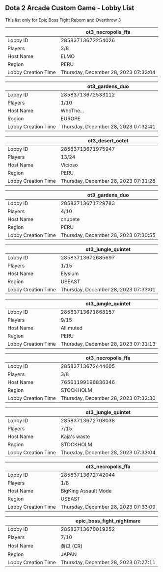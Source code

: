 ## Dota 2 Arcade Custom Game - Lobby List

This list only for Epic Boss Fight Reborn and Overthrow 3

|  | ot3_necropolis_ffa |
| ------ | ------ |
| Lobby ID | 28583713672254026 |
| Players | 2/8 |
| Host Name | ELMO |
| Region | PERU |
| Lobby Creation Time | Thursday, December 28, 2023 07:32:04 |


|  | ot3_gardens_duo |
| ------ | ------ |
| Lobby ID | 28583713672533112 |
| Players | 1/10 |
| Host Name | WhoThe... |
| Region | EUROPE |
| Lobby Creation Time | Thursday, December 28, 2023 07:32:41 |


|  | ot3_desert_octet |
| ------ | ------ |
| Lobby ID | 28583713671975947 |
| Players | 13/24 |
| Host Name | Vicioso |
| Region | PERU |
| Lobby Creation Time | Thursday, December 28, 2023 07:31:28 |


|  | ot3_gardens_duo |
| ------ | ------ |
| Lobby ID | 28583713671729783 |
| Players | 4/10 |
| Host Name | chupete |
| Region | PERU |
| Lobby Creation Time | Thursday, December 28, 2023 07:30:55 |


|  | ot3_jungle_quintet |
| ------ | ------ |
| Lobby ID | 28583713672685697 |
| Players | 1/15 |
| Host Name | Elysium |
| Region | USEAST |
| Lobby Creation Time | Thursday, December 28, 2023 07:33:01 |


|  | ot3_jungle_quintet |
| ------ | ------ |
| Lobby ID | 28583713671868157 |
| Players | 9/15 |
| Host Name | All muted |
| Region | PERU |
| Lobby Creation Time | Thursday, December 28, 2023 07:31:13 |


|  | ot3_necropolis_ffa |
| ------ | ------ |
| Lobby ID | 28583713672444605 |
| Players | 3/8 |
| Host Name | 76561199196836346 |
| Region | STOCKHOLM |
| Lobby Creation Time | Thursday, December 28, 2023 07:32:30 |


|  | ot3_jungle_quintet |
| ------ | ------ |
| Lobby ID | 28583713672708038 |
| Players | 7/15 |
| Host Name | Kaja's waste |
| Region | STOCKHOLM |
| Lobby Creation Time | Thursday, December 28, 2023 07:33:04 |


|  | ot3_necropolis_ffa |
| ------ | ------ |
| Lobby ID | 28583713672742044 |
| Players | 1/8 |
| Host Name | BigKing Assault Mode |
| Region | USEAST |
| Lobby Creation Time | Thursday, December 28, 2023 07:33:09 |


|  | epic_boss_fight_nightmare |
| ------ | ------ |
| Lobby ID | 28583713670019252 |
| Players | 7/10 |
| Host Name | 黄瓜 (CR) |
| Region | JAPAN |
| Lobby Creation Time | Thursday, December 28, 2023 07:27:11 |


